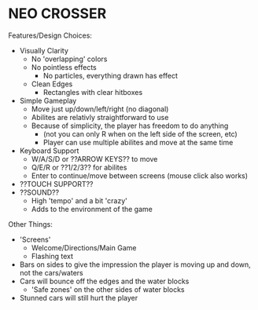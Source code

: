 # NEO CROSSER

Features/Design Choices:
- Visually Clarity
    - No 'overlapping' colors
    - No pointless effects
        - No particles, everything drawn has effect
    - Clean Edges
        - Rectangles with clear hitboxes
- Simple Gameplay
    - Move just up/down/left/right (no diagonal)
    - Abilites are relativly straightforward to use
    - Because of simplicity, the player has freedom to do anything
        - (not you can only R when on the left side of the screen, etc)
        - Player can use multiple abilites and move at the same time
- Keyboard Support
    - W/A/S/D or ??ARROW KEYS?? to move
    - Q/E/R or ??1/2/3?? for abilites
    - Enter to continue/move between screens (mouse click also works)
- ??TOUCH SUPPORT??
- ??SOUND??
    - High 'tempo' and a bit 'crazy'
    - Adds to the environment of the game

Other Things:
- 'Screens'
    - Welcome/Directions/Main Game
    - Flashing text
- Bars on sides to give the impression the player is moving up and down, not the cars/waters
- Cars will bounce off the edges and the water blocks
    - 'Safe zones' on the other sides of water blocks
- Stunned cars will still hurt the player